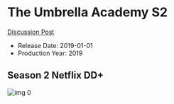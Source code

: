 # The Umbrella Academy S2

[Discussion Post](https://www.avsforum.com/threads/bass-eq-for-filtered-movies.2995212/post-60030635)

* Release Date: 2019-01-01
* Production Year: 2019

## Season 2 Netflix DD+

![img 0](https://i.imgur.com/RqtIZtn.jpg)

